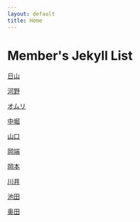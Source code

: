 ```yaml
---
layout: default
title: Home
---
```



<h1> Member's Jekyll List </h1>

[日山](https://nichiyama.github.io/nichiyamanko/19-07-17/chinko)

[河野](https://hiroto-s.github.io/jekyll_blog/blog.html)


[オムリ](https://youssefomri.github.io/r4nd/blog.html)

[中堀](https://gdgdhori.github.io/jekyll_blog/blog.html)

[山口](https://shuhei555.github.io/record/)

[岡端](https://keigo7okabata.github.io/jekyll_blog/blog.html)

[岡本](https://yudachi8511.github.io/jekyll_yudai/blog.html)

[川井](https://akiyo0605.github.io/jekyllkawai/blog.html)

[池田]()

[奥田](http://OKD8811.github.io/OKD/blog.htm)

  


